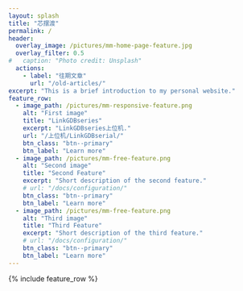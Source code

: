 ```yaml
---
layout: splash
title: "芯摆渡"
permalink: /
header:
  overlay_image: /pictures/mm-home-page-feature.jpg
  overlay_filter: 0.5
#   caption: "Photo credit: Unsplash"
  actions:
    - label: "往期文章"
      url: "/old-articles/"
excerpt: "This is a brief introduction to my personal website."
feature_row:
  - image_path: /pictures/mm-responsive-feature.png
    alt: "First image"
    title: "LinkGDBseries"
    excerpt: "LinkGDBseries上位机."
    url: "/上位机/LinkGDBserial/"
    btn_class: "btn--primary"
    btn_label: "Learn more"
  - image_path: /pictures/mm-free-feature.png
    alt: "Second image"
    title: "Second Feature"
    excerpt: "Short description of the second feature."
    # url: "/docs/configuration/"
    btn_class: "btn--primary"
    btn_label: "Learn more"
  - image_path: /pictures/mm-free-feature.png
    alt: "Third image"
    title: "Third Feature"
    excerpt: "Short description of the third feature."
    # url: "/docs/configuration/"
    btn_class: "btn--primary"
    btn_label: "Learn more"
---
```



{% include feature_row %}
